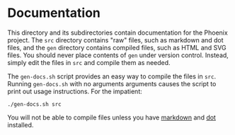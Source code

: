 Documentation
=============

This directory and its subdirectories contain documentation for the Phoenix
project. The `src` directory contains "raw" files, such as markdown and dot
files, and the `gen` directory contains compiled files, such as HTML and SVG
files. You should never place contents of `gen` under version control. Instead,
simply edit the files in `src` and compile them as needed.

The `gen-docs.sh` script provides an easy way to compile the files in `src`.
Running `gen-docs.sh` with no arguments arguments causes the script to print out
usage instructions. For the impatient:

    ./gen-docs.sh src

You will not be able to compile files unless you have
[markdown](http://daringfireball.net/projects/markdown/) and
[dot](http://www.linuxdevcenter.com/pub/a/linux/2004/05/06/graphviz_dot.html)
installed.
